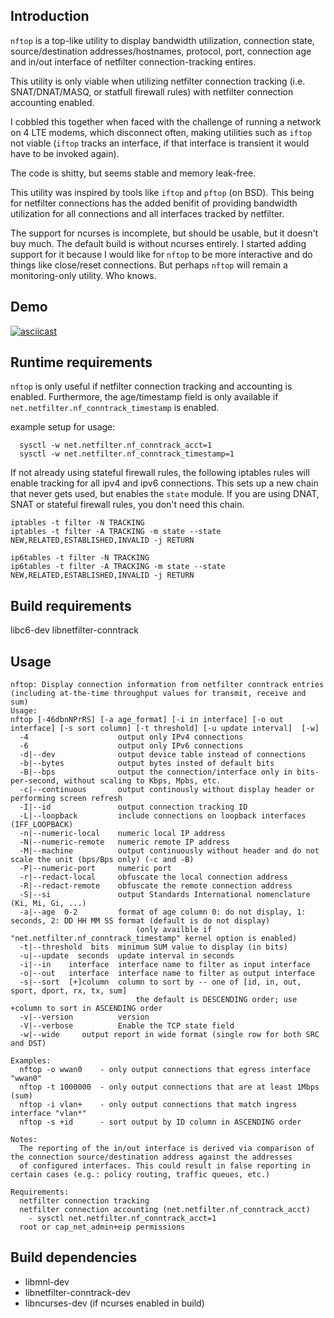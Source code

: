 ## Introduction
`nftop` is a top-like utility to display bandwidth utilization, connection state, source/destination addresses/hostnames, protocol, port, connection age and in/out interface of netfilter connection-tracking entires.

This utility is only viable when utilizing netfilter connection tracking (i.e. SNAT/DNAT/MASQ, or statfull firewall rules) with netfilter connection accounting enabled.

I cobbled this together when faced with the challenge of running a network on 4 LTE modems, which disconnect often, making utilities such as `iftop` not viable (`iftop` tracks an interface, if that interface is transient it would have to be invoked again).

The code is shitty, but seems stable and memory leak-free.

This utility was inspired by tools like `iftop` and `pftop` (on BSD). This being for netfilter connections has the added benifit of providing bandwidth utilization for all connections and all interfaces tracked by netfilter.

The support for ncurses is incomplete, but should be usable, but it doesn't buy much. The default build is without ncurses entirely. I started adding support for it because I would like for `nftop` to be more interactive and do things like close/reset connections. But perhaps `nftop` will remain a monitoring-only utility. Who knows.

## Demo
[![asciicast](https://asciinema.org/a/VJtVhDe4NT4y8F3uAutmEn7Yw.svg)](https://asciinema.org/a/VJtVhDe4NT4y8F3uAutmEn7Yw)

## Runtime requirements
`nftop` is only useful if netfilter connection tracking and accounting is enabled. Furthermore, the age/timestamp field is only available if `net.netfilter.nf_conntrack_timestamp` is enabled.

example setup for usage:
```
  sysctl -w net.netfilter.nf_conntrack_acct=1
  sysctl -w net.netfilter.nf_conntrack_timestamp=1
```

  If not already using stateful firewall rules, the following iptables rules will enable tracking for all ipv4 and ipv6 connections. This sets up a new chain that never gets used, but enables the `state` module. If you are using DNAT, SNAT or stateful firewall rules, you don't need this chain.
  ```
  iptables -t filter -N TRACKING
  iptables -t filter -A TRACKING -m state --state NEW,RELATED,ESTABLISHED,INVALID -j RETURN

  ip6tables -t filter -N TRACKING
  ip6tables -t filter -A TRACKING -m state --state NEW,RELATED,ESTABLISHED,INVALID -j RETURN
  ```

## Build requirements
libc6-dev
libnetfilter-conntrack

## Usage
```
nftop: Display connection information from netfilter conntrack entries (including at-the-time throughput values for transmit, receive and sum)
Usage:
nftop [-46dbnNPrRS] [-a age_format] [-i in interface] [-o out interface] [-s sort column] [-t threshold] [-u update interval]  [-w]
  -4					output only IPv4 connections
  -6					output only IPv6 connections
  -d|--dev				output device table instead of connections
  -b|--bytes			output bytes insted of default bits
  -B|--bps				output the connection/interface only in bits-per-second, without scaling to Kbps, Mpbs, etc.
  -c|--continuous		output continously without display header or performing screen refresh
  -I|--id				output connection tracking ID
  -L|--loopback			include connections on loopback interfaces (IFF_LOOPBACK)
  -n|--numeric-local	numeric local IP address
  -N|--numeric-remote	numeric remote IP address
  -M|--machine			output continuously without header and do not scale the unit (bps/Bps only) (-c and -B)
  -P|--numeric-port		numeric port
  -r|--redact-local		obfuscate the local connection address
  -R|--redact-remote	obfuscate the remote connection address
  -S|--si				output Standards International nomenclature (Ki, Mi, Gi, ...)
  -a|--age  0-2			format of age column 0: do not display, 1: seconds, 2: DD HH MM SS format (default is do not display)
							(only availble if "net.netfilter.nf_conntrack_timestamp" kernel option is enabled)
  -t|--threshold  bits	minimum SUM value to display (in bits)
  -u|--update  seconds	update interval in seconds
  -i|--in    interface	interface name to filter as input interface
  -o|--out   interface	interface name to filter as output interface
  -s|--sort  [+]column	column to sort by -- one of [id, in, out, sport, dport, rx, tx, sum]
							the default is DESCENDING order; use +column to sort in ASCENDING order
  -v|--version			version
  -V|--verbose			Enable the TCP state field
  -w|--wide		output report in wide format (single row for both SRC and DST)

Examples:
  nftop -o wwan0	- only output connections that egress interface "wwan0"
  nftop -t 1000000	- only output connections that are at least 1Mbps (sum)
  nftop -i vlan+	- only output connections that match ingress interface "vlan*"
  nftop -s +id		- sort output by ID column in ASCENDING order

Notes:
  The reporting of the in/out interface is derived via comparison of the connection source/destination address against the addresses
  of configured interfaces. This could result in false reporting in certain cases (e.g.: policy routing, traffic queues, etc.)

Requirements:
  netfilter connection tracking
  netfilter connection accounting (net.netfilter.nf_conntrack_acct)
    - sysctl net.netfilter.nf_conntrack_acct=1
  root or cap_net_admin+eip permissions
```

## Build dependencies
  * libmnl-dev
  * libnetfilter-conntrack-dev
  * libncurses-dev (if ncurses enabled in build)
